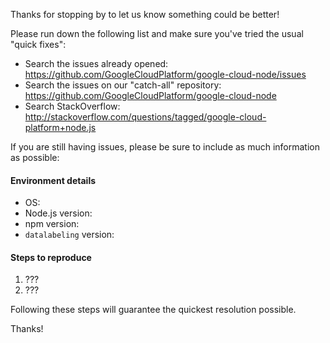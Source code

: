 Thanks for stopping by to let us know something could be better!

Please run down the following list and make sure you've tried the usual "quick
fixes":

  - Search the issues already opened: https://github.com/GoogleCloudPlatform/google-cloud-node/issues
  - Search the issues on our "catch-all" repository: https://github.com/GoogleCloudPlatform/google-cloud-node
  - Search StackOverflow: http://stackoverflow.com/questions/tagged/google-cloud-platform+node.js

If you are still having issues, please be sure to include as much information as
possible:

#### Environment details

  - OS:
  - Node.js version:
  - npm version:
  - `datalabeling` version:

#### Steps to reproduce

  1. ???
  2. ???

Following these steps will guarantee the quickest resolution possible.

Thanks!
